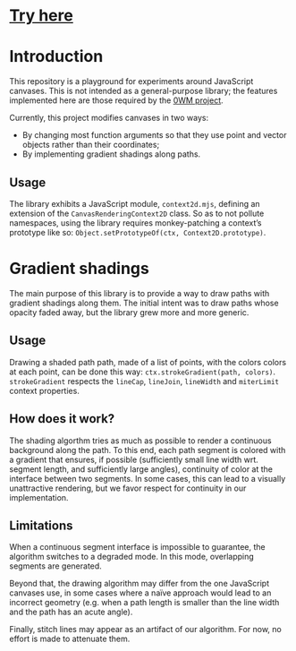 # [Try here](https://context2d.lab0.cc)

# Introduction

This repository is a playground for experiments around JavaScript canvases. This is not intended as a general-purpose library; the features implemented here are those required by the [0WM project](https://0wm.lab0.cc).

Currently, this project modifies canvases in two ways:

* By changing most function arguments so that they use point and vector objects rather than their coordinates;
* By implementing gradient shadings along paths.

## Usage

The library exhibits a JavaScript module, `context2d.mjs`, defining an extension of the `CanvasRenderingContext2D` class. So as to not pollute namespaces, using the library requires monkey-patching a context’s prototype like so: `Object.setPrototypeOf(ctx, Context2D.prototype)`.

# Gradient shadings

The main purpose of this library is to provide a way to draw paths with gradient shadings along them. The initial intent was to draw paths whose opacity faded away, but the library grew more and more generic.

## Usage

Drawing a shaded path path, made of a list of points, with the colors colors at each point, can be done this way: `ctx.strokeGradient(path, colors)`. `strokeGradient` respects the `lineCap`, `lineJoin`, `lineWidth` and `miterLimit` context properties.

## How does it work?

The shading algorthm tries as much as possible to render a continuous background along the path. To this end, each path segment is colored with a gradient that ensures, if possible (sufficiently small line width wrt. segment length, and sufficiently large angles), continuity of color at the interface between two segments. In some cases, this can lead to a visually unattractive rendering, but we favor respect for continuity in our implementation.

## Limitations

When a continuous segment interface is impossible to guarantee, the algorithm switches to a degraded mode. In this mode, overlapping segments are generated.

Beyond that, the drawing algorithm may differ from the one JavaScript canvases use, in some cases where a naïve approach would lead to an incorrect geometry (e.g. when a path length is smaller than the line width and the path has an acute angle).

Finally, stitch lines may appear as an artifact of our algorithm. For now, no effort is made to attenuate them.